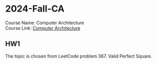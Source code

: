 # 2024-Fall-CA

Course Name: Computer Architecture <br/>
Course Link: [Computer Architecture](https://wiki.csie.ncku.edu.tw/arch/schedule)

## HW1

The topic is chosen from LeetCode problem 367. Valid Perfect Square.
